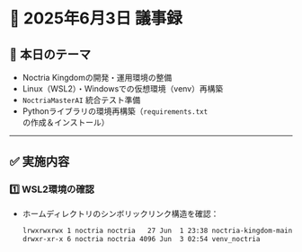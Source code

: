 # 📜 2025年6月3日 議事録

## 🎯 本日のテーマ
- Noctria Kingdomの開発・運用環境の整備
- Linux（WSL2）・Windowsでの仮想環境（venv）再構築
- `NoctriaMasterAI` 統合テスト準備
- Pythonライブラリの環境再構築（`requirements.txt`の作成＆インストール）

---

## ✅ 実施内容

### 1️⃣ WSL2環境の確認
- ホームディレクトリのシンボリックリンク構造を確認：
  ```bash
  lrwxrwxrwx 1 noctria noctria   27 Jun  1 23:38 noctria-kingdom-main -> /opt/airflow-main
  drwxr-xr-x 6 noctria noctria 4096 Jun  3 02:54 venv_noctria
